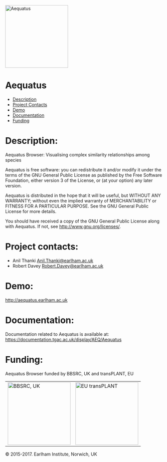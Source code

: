  <img src="http://aequatus.tgac.ac.uk/aequatus-user-guide/img/aequatus-logo.png" alt="Aequatus" width="200px"/>

Aequatus 
================
* [Description](#description)
* [Project Contacts](#contacts)
* [Demo](#demo)
* [Documentation](#Documentation)
* [Funding](#funding) 


# <a name="description"></a>
Description: 
=================
Aequatus Browser: Visualising complex similarity relationships among species

Aequatus is free software: you can redistribute it and/or modify it under the terms of the GNU General Public License as published by the Free Software Foundation, either version 3 of the License, or (at your option) any later version.

Aequatus is distributed in the hope that it will be useful, but WITHOUT ANY WARRANTY; without even the implied warranty of MERCHANTABILITY or FITNESS FOR A PARTICULAR PURPOSE. See the GNU General Public License for more details.

You should have received a copy of the GNU General Public License along with Aequatus. If not, see http://www.gnu.org/licenses/.

# <a name="contacts"></a> Project contacts: 

* Anil Thanki <Anil.Thanki@earlham.ac.uk>
* Robert Davey <Robert.Davey@earlham.ac.uk>


# <a name="demo"></a> Demo:

http://aequatus.earlham.ac.uk

# <a name="Documentation"></a> Documentation:

Documentation related to Aequatus is available at: https://documentation.tgac.ac.uk/display/AEQ/Aequatus 

# <a name="funding"></a>Funding:

Aequatus Browser funded by BBSRC, UK and transPLANT, EU

<table>
<tr>
<td><img src="http://upload.wikimedia.org/wikipedia/en/d/dd/BBSRClogonew.png" alt="BBSRC, UK" width="200px"/>

<td><img src="http://www.transplantdb.eu/sites/transplantdb.eu/files/tplogo_transparent.png" alt="EU transPLANT" width="200px"/>

</table>

&copy; 2015-2017. Earlham Institute, Norwich, UK
